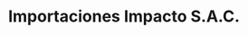 ---
title: "Importaciones Impacto S.A.C."
url: /cercado-de-lima/importaciones-impacto-s-a-c/
shop: ordenador
---